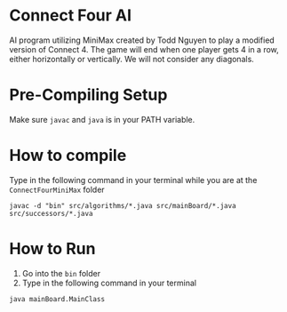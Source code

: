 # Connect Four AI
AI program utilizing MiniMax created by Todd Nguyen to play a modified version of Connect 4. The game will end when one player gets 4 in a row, either horizontally or vertically. We will not consider any diagonals.

# Pre-Compiling Setup
Make sure `javac` and `java` is in your PATH variable.

# How to compile
Type in the following command in your terminal while you are at the `ConnectFourMiniMax` folder
```
javac -d "bin" src/algorithms/*.java src/mainBoard/*.java src/successors/*.java
```

# How to Run
1. Go into the `bin` folder
2. Type in the following command in your terminal
```
java mainBoard.MainClass
```
